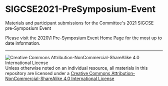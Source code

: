 # SIGCSE2021-PreSymposium-Event
Materials and participant submissions for the Committee's 2021 SIGCSE pre-Symposium Event

Please visit the [2020\1 Pre-Symposium Event Home Page](https://computing-in-the-liberal-arts.github.io/SIGCSE20201-PreSymposium-Event/) for the most up to date information.
___
![Creative Commons Attribution-NonCommercial-ShareAlike 4.0 International License](https://i.creativecommons.org/l/by-nc-sa/4.0/88x31.png "Creative Commons Attribution-NonCommercial-ShareAlike 4.0 International License") Unless otherwise noted on an individual resource, all materials in this repository are licensed under a [Creative Commons Attribution-NonCommercial-ShareAlike 4.0 International License](http://creativecommons.org/licenses/by-nc-sa/4.0/)
